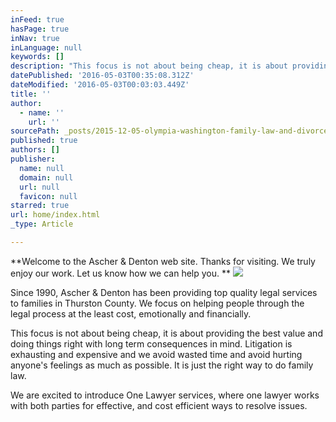 ```yaml
---
inFeed: true
hasPage: true
inNav: true
inLanguage: null
keywords: []
description: "This focus is not about being cheap, it is about providing the best value and doing things right with long term consequences in mind. Litigation is exhausting and expensive and we avoid wasted time and avoid hurting anyone's feelings as much as possible. It is just the right way to do family law."
datePublished: '2016-05-03T00:35:08.312Z'
dateModified: '2016-05-03T00:03:03.449Z'
title: ''
author:
  - name: ''
    url: ''
sourcePath: _posts/2015-12-05-olympia-washington-family-law-and-divorce-lawyers.md
published: true
authors: []
publisher:
  name: null
  domain: null
  url: null
  favicon: null
starred: true
url: home/index.html
_type: Article

---
```

**Welcome to the Ascher & Denton web site. Thanks for visiting. We truly enjoy our work. Let us know how we can help you. **
![](https://s3-us-west-2.amazonaws.com/the-grid-img/p/a0a37eaa1a5c0b524112738a0730afb3246ca290.jpg)

Since 1990, Ascher & Denton has been providing top quality legal services to families in Thurston County. We focus on helping people through the legal process at the least cost, emotionally and financially. 

This focus is not about being cheap, it is about providing the best value and doing things right with long term consequences in mind. Litigation is exhausting and expensive and we avoid wasted time and avoid hurting anyone's feelings as much as possible. It is just the right way to do family law.

We are excited to introduce One Lawyer services, where one lawyer works with both parties for effective, and cost efficient ways to resolve issues.